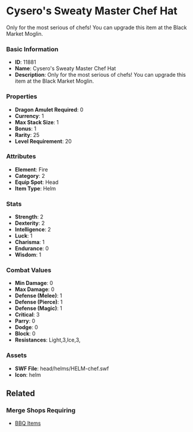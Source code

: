 # Cysero's Sweaty Master Chef Hat

Only for the most serious of chefs! You can upgrade this item at the Black Market Moglin.

### Basic Information

- **ID**: 11881
- **Name**: Cysero&#039;s Sweaty Master Chef Hat
- **Description**: Only for the most serious of chefs! You can upgrade this item at the Black Market Moglin.

### Properties

- **Dragon Amulet Required**: 0
- **Currency**: 1
- **Max Stack Size**: 1
- **Bonus**: 1
- **Rarity**: 25
- **Level Requirement**: 20

### Attributes

- **Element**: Fire
- **Category**: 2
- **Equip Spot**: Head
- **Item Type**: Helm

### Stats

- **Strength**: 2
- **Dexterity**: 2
- **Intelligence**: 2
- **Luck**: 1
- **Charisma**: 1
- **Endurance**: 0
- **Wisdom**: 1

### Combat Values

- **Min Damage**: 0
- **Max Damage**: 0
- **Defense (Melee)**: 1
- **Defense (Pierce)**: 1
- **Defense (Magic)**: 1
- **Critical**: 3
- **Parry**: 0
- **Dodge**: 0
- **Block**: 0
- **Resistances**: Light,3,Ice,3,

### Assets

- **SWF File**: head/helms/HELM-chef.swf
- **Icon**: helm

## Related

### Merge Shops Requiring

- [BBQ Items](../merge-shops/202-bbq-items.md)

